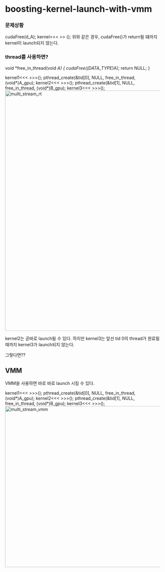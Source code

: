 # boosting-kernel-launch-with-vmm

### 문제상황
cudaFree(d_A);
kernel<<< >> ();
위와 같은 경우, cudaFree()가 return될 떄까지 kernel이 launch되지 않는다.

### thread를 사용하면?
void *free_in_thread(void *A) {
	cudaFree((DATA_TYPE*)A);
	return NULL;
}

kernel1<<< >>>();
pthread_create(&tid[0], NULL, free_in_thread, (void*)A_gpu);
kernel2<<< >>>();
pthread_create(&tid[1], NULL, free_in_thread, (void*)B_gpu);
kernel3<<< >>>();
<img width="783" alt="multi_stream_rt" src="https://user-images.githubusercontent.com/90437552/211803657-a96f4fdf-152e-4a8c-b0e7-58bec2fa01fa.PNG">

kernel2는 곧바로 launch될 수 있다. 하지만 kernel3는 앞선 tid 0의 thread가 완료될 때까지 kernel3가 launch되지 않는다.

그렇다면?? 

## VMM
VMM을 사용하면 바로 바로 launch 시킬 수 있다.

kernel1<<< >>>();
pthread_create(&tid[0], NULL, free_in_thread, (void*)A_gpu);
kernel2<<< >>>();
pthread_create(&tid[1], NULL, free_in_thread, (void*)B_gpu);
kernel3<<< >>>();
<img width="525" alt="multi_stream_vmm" src="https://user-images.githubusercontent.com/90437552/211803641-92cf4cee-26ad-42c9-88af-7e54dbef5508.PNG">
